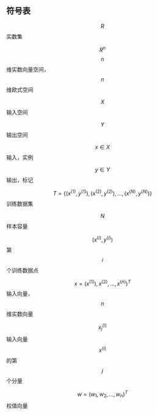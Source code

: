 ## **符号表**

$$R$$                                                                                           实数集

$$R^n$$                                                                                        $$n$$维实数向量空间，$$n$$维欧式空间

$$X$$                                                                                           输入空间

$$Y$$                                                                                            输出空间

$$x     \in X$$                                                                                   输入，实例

$$y\in Y$$                                                                                    输出，标记

$$T=\{(x^{(1)},y^{(1)}),(x^{(2)},y^{(2)}),...,(x^{(N)},y^{(N)})\}$$       训练数据集

$$N$$                                                                                           样本容量

$$(x^{(i)},y^{(i)})$$                                                                             第$$i$$个训练数据点

$$x=(x^{(1)}),x^{(2)},...,x^{(n)} )^T$$                                             输入向量，$$n$$维实数向量

$$x_j^{(i)}$$                                                                                         输入向量$$x^{(i)}$$的第$$j$$个分量

$$w=(w_1,w_2,...,w_n)^T$$                                                   权值向量

